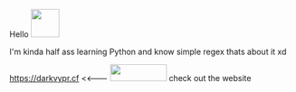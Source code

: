 Hello  <img src="https://i.imgur.com/4suuDhK.gif" 
     width="50" 
     height="50" />

I'm kinda half ass learning Python and know simple regex thats about it xd

https://darkvypr.cf <<--- <img src="https://i.imgur.com/2yKnDla.png" 
     width="100" 
     height="30" />  check out the website


